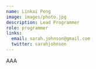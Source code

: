 ```yaml
---
name: Linkai Peng
image: images/photo.jpg
description: Lead Programmer
role: programmer
links:
  email: sarah.johnson@gmail.com
  twitter: sarahjohnson
---
```


AAA
